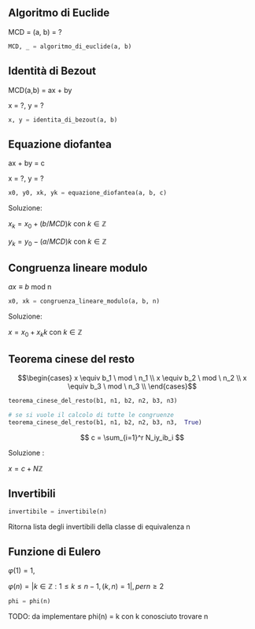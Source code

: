 
## Algoritmo di Euclide

MCD = (a, b) = ?

``` python
MCD, _ = algoritmo_di_euclide(a, b)
```

## Identità di Bezout

MCD(a,b) = ax + by

x = ?, y = ?

``` python
x, y = identita_di_bezout(a, b)
```

## Equazione diofantea

ax + by = c

x = ?, y = ?

``` python
x0, y0, xk, yk = equazione_diofantea(a, b, c)
```
Soluzione:

$x_k = x_0 + (b/MCD)k$ con $k \in \mathbb{Z}$

$y_k = y_0 - (a/MCD)k$ con $k \in \mathbb{Z}$


## Congruenza lineare modulo

$ax \equiv b$ mod n

``` python
x0, xk = congruenza_lineare_modulo(a, b, n)
```
Soluzione:

$x = x_0 + x_kk$ con $k \in \mathbb{Z}$

## Teorema cinese del resto

$$\begin{cases}
x \equiv b_1 \ mod \ n_1 \\ 
x \equiv b_2 \ mod \ n_2 \\ 
x \equiv b_3 \ mod \ n_3 \\ 
\end{cases}$$

``` python
teorema_cinese_del_resto(b1, n1, b2, n2, b3, n3)

# se si vuole il calcolo di tutte le congruenze
teorema_cinese_del_resto(b1, n1, b2, n2, b3, n3,  True)
```
$$
c = \sum_{i=1}^r N_iy_ib_i
$$

Soluzione :

$x = c + N\mathbb{Z}$ 

## Invertibili 

``` python
invertibile = invertibile(n)
```
Ritorna lista degli invertibili della classe di equivalenza n

## Funzione di Eulero
$\varphi(1) = 1,$

$\varphi(n)=|{k \in\mathbb{Z} : 1 \leq k \leq n−1, (k,n)=1}|,per n \geq 2$

``` python
phi = phi(n)
```

TODO: da implementare
phi(n) = k con k conosciuto trovare n
